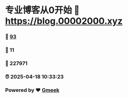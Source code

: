 # 专业博客从0开始 :link: https://blog.00002000.xyz 
### :page_facing_up: [93](https://blog.00002000.xyz/tag.html) 
### :speech_balloon: 11 
### :hibiscus: 227971 
### :alarm_clock: 2025-04-18 10:33:23 
### Powered by :heart: [Gmeek](https://github.com/Meekdai/Gmeek)
